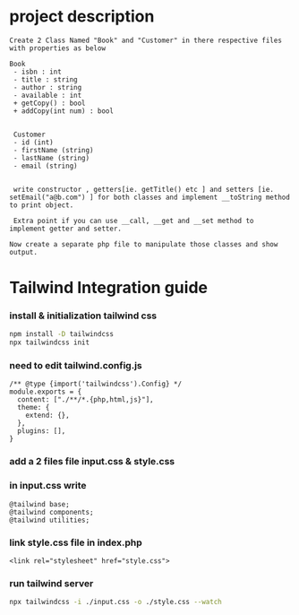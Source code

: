 # project description
```text
Create 2 Class Named "Book" and "Customer" in there respective files with properties as below

Book
 - isbn : int
 - title : string
 - author : string
 - available : int
 + getCopy() : bool
 + addCopy(int num) : bool


 Customer
 - id (int)
 - firstName (string)
 - lastName (string)
 - email (string)


 write constructor , getters[ie. getTitle() etc ] and setters [ie. setEmail("a@b.com") ] for both classes and implement __toString method to print object.

 Extra point if you can use __call, __get and __set method to implement getter and setter.

Now create a separate php file to manipulate those classes and show output.
```

# Tailwind Integration guide

### install & initialization tailwind css
```bash
npm install -D tailwindcss
npx tailwindcss init
```
### need to edit tailwind.config.js
```code
/** @type {import('tailwindcss').Config} */
module.exports = {
  content: ["./**/*.{php,html,js}"],
  theme: {
    extend: {},
  },
  plugins: [],
}
```

### add a 2 files file input.css & style.css
### in input.css write
```code
@tailwind base;
@tailwind components;
@tailwind utilities;
```

### link style.css file in index.php
```code
<link rel="stylesheet" href="style.css">
```

### run tailwind server
```bash
npx tailwindcss -i ./input.css -o ./style.css --watch
```